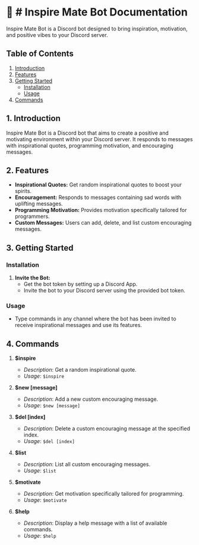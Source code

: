 # 🤖 # Inspire Mate Bot Documentation

Inspire Mate Bot is a Discord bot designed to bring inspiration, motivation, and positive vibes to your Discord server.

## Table of Contents
1. [Introduction](#introduction)
2. [Features](#features)
3. [Getting Started](#getting-started)
   - [Installation](#installation)
   - [Usage](#usage)
4. [Commands](#commands)

## 1. Introduction <a name="introduction"></a>

Inspire Mate Bot is a Discord bot that aims to create a positive and motivating environment within your Discord server. It responds to messages with inspirational quotes, programming motivation, and encouraging messages.

## 2. Features <a name="features"></a>

- **Inspirational Quotes:** Get random inspirational quotes to boost your spirits.
- **Encouragement:** Responds to messages containing sad words with uplifting messages.
- **Programming Motivation:** Provides motivation specifically tailored for programmers.
- **Custom Messages:** Users can add, delete, and list custom encouraging messages.

## 3. Getting Started <a name="getting-started"></a>

### Installation <a name="installation"></a>

1. **Invite the Bot:**
   - Get the bot token by setting up a Discord App.
   - Invite the bot to your Discord server using the provided bot token.

### Usage <a name="usage"></a>

- Type commands in any channel where the bot has been invited to receive inspirational messages and use its features.

## 4. Commands <a name="commands"></a>

1. **$inspire**
   - *Description*: Get a random inspirational quote.
   - *Usage*: `$inspire`

2. **$new [message]**
   - *Description*: Add a new custom encouraging message.
   - *Usage*: `$new [message]`

3. **$del [index]**
   - *Description*: Delete a custom encouraging message at the specified index.
   - *Usage*: `$del [index]`

4. **$list**
   - *Description*: List all custom encouraging messages.
   - *Usage*: `$list`

5. **$motivate**
   - *Description*: Get motivation specifically tailored for programming.
   - *Usage*: `$motivate`

6. **$help**
   - *Description*: Display a help message with a list of available commands.
   - *Usage*: `$help`
